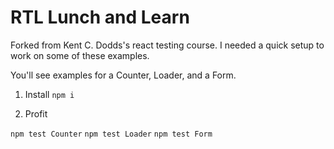 # RTL Lunch and Learn

Forked from Kent C. Dodds's react testing course. I needed a quick setup to work on some of these examples.

You'll see examples for a Counter, Loader, and a Form.

1. Install
`npm i`

2. Profit

`npm test Counter`
`npm test Loader`
`npm test Form`